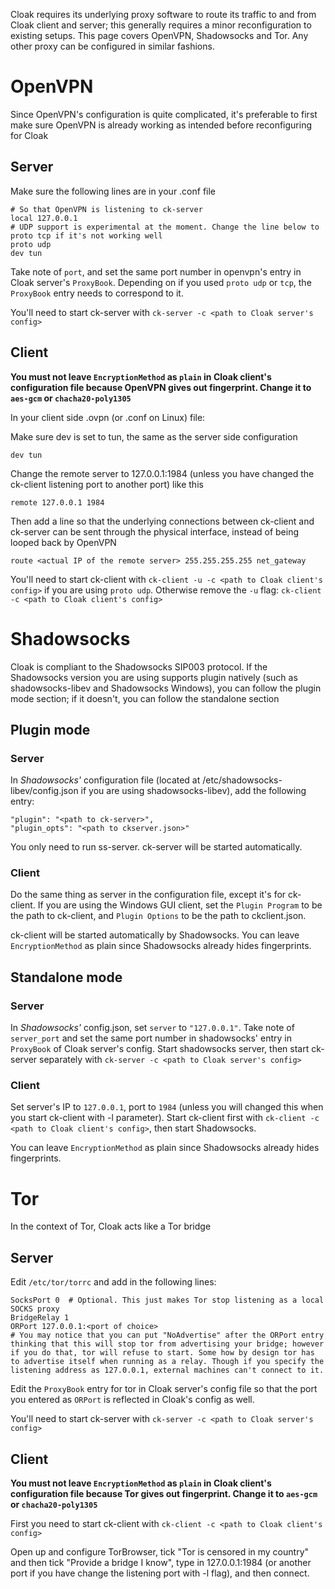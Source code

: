 Cloak requires its underlying proxy software to route its traffic to and from Cloak client and server; this generally requires a minor reconfiguration to existing setups. This page covers OpenVPN, Shadowsocks and Tor. Any other proxy can be configured in similar fashions.

# OpenVPN
Since OpenVPN's configuration is quite complicated, it's preferable to first make sure OpenVPN is already working as intended before reconfiguring for Cloak
## Server
Make sure the following lines are in your .conf file
```
# So that OpenVPN is listening to ck-server
local 127.0.0.1
# UDP support is experimental at the moment. Change the line below to proto tcp if it's not working well
proto udp
dev tun
```
Take note of `port`, and set the same port number in openvpn's entry in Cloak server's `ProxyBook`. Depending on if you used `proto udp` or `tcp`, the `ProxyBook` entry needs to correspond to it.

You'll need to start ck-server with `ck-server -c <path to Cloak server's config>`

## Client
**You must not leave `EncryptionMethod` as `plain` in Cloak client's configuration file because OpenVPN gives out fingerprint. Change it to `aes-gcm` or `chacha20-poly1305`**

In your client side .ovpn (or .conf on Linux) file:

Make sure dev is set to tun, the same as the server side configuration

`dev tun`

Change the remote server to 127.0.0.1:1984 (unless you have changed the ck-client listening port to another port) like this

`remote 127.0.0.1 1984`

Then add a line so that the underlying connections between ck-client and ck-server can be sent through the physical interface, instead of being looped back by OpenVPN

`route <actual IP of the remote server> 255.255.255.255 net_gateway`

You'll need to start ck-client with `ck-client -u -c <path to Cloak client's config>` if you are using `proto udp`. Otherwise remove the `-u` flag: `ck-client -c <path to Cloak client's config>`

# Shadowsocks
Cloak is compliant to the Shadowsocks SIP003 protocol. If the Shadowsocks version you are using supports plugin natively (such as shadowsocks-libev and Shadowsocks Windows), you can follow the plugin mode section; if it doesn't, you can follow the standalone section
## Plugin mode
### Server
In *Shadowsocks'* configuration file (located at /etc/shadowsocks-libev/config.json if you are using shadowsocks-libev), add the following entry:

```
"plugin": "<path to ck-server>",
"plugin_opts": "<path to ckserver.json>"
```

You only need to run ss-server. ck-server will be started automatically.
### Client
Do the same thing as server in the configuration file, except it's for ck-client. If you are using the Windows GUI client, set the `Plugin Program` to be the path to ck-client, and `Plugin Options` to be the path to ckclient.json.

ck-client will be started automatically by Shadowsocks. You can leave `EncryptionMethod` as plain since Shadowsocks already hides fingerprints.
## Standalone mode
### Server
In *Shadowsocks'* config.json, set `server` to `"127.0.0.1"`. Take note of `server_port` and set the same port number in shadowsocks' entry in `ProxyBook` of Cloak server's config. Start shadowsocks server, then start ck-server separately with `ck-server -c <path to Cloak server's config>`
### Client
Set server's IP to `127.0.0.1`, port to `1984` (unless you will changed this when you start ck-client with -l parameter). Start ck-client first with `ck-client -c <path to Cloak client's config>`, then start Shadowsocks.

You can leave `EncryptionMethod` as plain since Shadowsocks already hides fingerprints.

# Tor
In the context of Tor, Cloak acts like a Tor bridge
## Server
Edit `/etc/tor/torrc` and add in the following lines:
```
SocksPort 0  # Optional. This just makes Tor stop listening as a local SOCKS proxy
BridgeRelay 1
ORPort 127.0.0.1:<port of choice> 
# You may notice that you can put "NoAdvertise" after the ORPort entry thinking that this will stop tor from advertising your bridge; however if you do that, tor will refuse to start. Some how by design tor has to advertise itself when running as a relay. Though if you specify the listening address as 127.0.0.1, external machines can't connect to it.
```
Edit the `ProxyBook` entry for tor in Cloak server's config file so that the port you entered as `ORPort` is reflected in Cloak's config as well.

You'll need to start ck-server with `ck-server -c <path to Cloak server's config>`
## Client
**You must not leave `EncryptionMethod` as `plain` in Cloak client's configuration file because Tor gives out fingerprint. Change it to `aes-gcm` or `chacha20-poly1305`**

First you need to start ck-client with `ck-client -c <path to Cloak client's config>`

Open up and configure TorBrowser, tick "Tor is censored in my country" and then tick "Provide a bridge I know", type in 127.0.0.1:1984 (or another port if you have change the listening port with -l flag), and then connect.